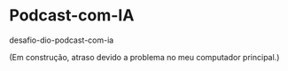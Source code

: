 # Podcast-com-IA
desafio-dio-podcast-com-ia

(Em construção, atraso devido a problema no meu computador principal.)
